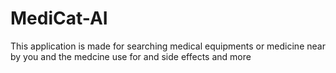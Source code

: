 # MediCat-AI
This application is made for searching medical equipments or medicine near by you and the medcine use for and side effects and more 
